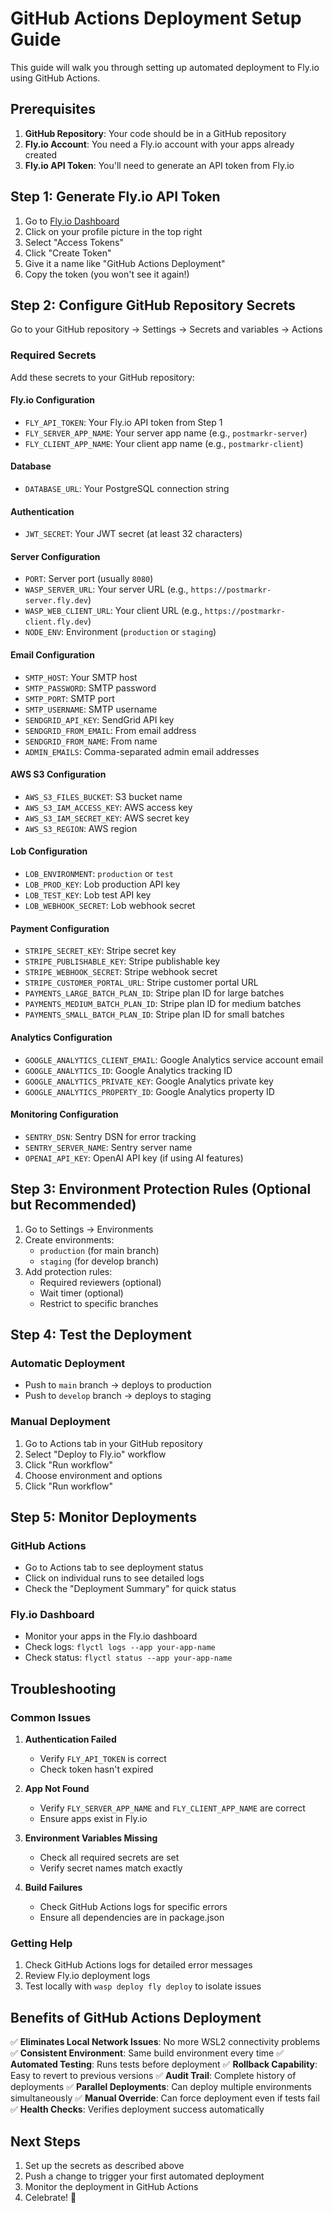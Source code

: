 # GitHub Actions Deployment Setup Guide

This guide will walk you through setting up automated deployment to Fly.io using GitHub Actions.

## Prerequisites

1. **GitHub Repository**: Your code should be in a GitHub repository
2. **Fly.io Account**: You need a Fly.io account with your apps already created
3. **Fly.io API Token**: You'll need to generate an API token from Fly.io

## Step 1: Generate Fly.io API Token

1. Go to [Fly.io Dashboard](https://fly.io/dashboard)
2. Click on your profile picture in the top right
3. Select "Access Tokens"
4. Click "Create Token"
5. Give it a name like "GitHub Actions Deployment"
6. Copy the token (you won't see it again!)

## Step 2: Configure GitHub Repository Secrets

Go to your GitHub repository → Settings → Secrets and variables → Actions

### Required Secrets

Add these secrets to your GitHub repository:

#### Fly.io Configuration
- `FLY_API_TOKEN`: Your Fly.io API token from Step 1
- `FLY_SERVER_APP_NAME`: Your server app name (e.g., `postmarkr-server`)
- `FLY_CLIENT_APP_NAME`: Your client app name (e.g., `postmarkr-client`)

#### Database
- `DATABASE_URL`: Your PostgreSQL connection string

#### Authentication
- `JWT_SECRET`: Your JWT secret (at least 32 characters)

#### Server Configuration
- `PORT`: Server port (usually `8080`)
- `WASP_SERVER_URL`: Your server URL (e.g., `https://postmarkr-server.fly.dev`)
- `WASP_WEB_CLIENT_URL`: Your client URL (e.g., `https://postmarkr-client.fly.dev`)
- `NODE_ENV`: Environment (`production` or `staging`)

#### Email Configuration
- `SMTP_HOST`: Your SMTP host
- `SMTP_PASSWORD`: SMTP password
- `SMTP_PORT`: SMTP port
- `SMTP_USERNAME`: SMTP username
- `SENDGRID_API_KEY`: SendGrid API key
- `SENDGRID_FROM_EMAIL`: From email address
- `SENDGRID_FROM_NAME`: From name
- `ADMIN_EMAILS`: Comma-separated admin email addresses

#### AWS S3 Configuration
- `AWS_S3_FILES_BUCKET`: S3 bucket name
- `AWS_S3_IAM_ACCESS_KEY`: AWS access key
- `AWS_S3_IAM_SECRET_KEY`: AWS secret key
- `AWS_S3_REGION`: AWS region

#### Lob Configuration
- `LOB_ENVIRONMENT`: `production` or `test`
- `LOB_PROD_KEY`: Lob production API key
- `LOB_TEST_KEY`: Lob test API key
- `LOB_WEBHOOK_SECRET`: Lob webhook secret

#### Payment Configuration
- `STRIPE_SECRET_KEY`: Stripe secret key
- `STRIPE_PUBLISHABLE_KEY`: Stripe publishable key
- `STRIPE_WEBHOOK_SECRET`: Stripe webhook secret
- `STRIPE_CUSTOMER_PORTAL_URL`: Stripe customer portal URL
- `PAYMENTS_LARGE_BATCH_PLAN_ID`: Stripe plan ID for large batches
- `PAYMENTS_MEDIUM_BATCH_PLAN_ID`: Stripe plan ID for medium batches
- `PAYMENTS_SMALL_BATCH_PLAN_ID`: Stripe plan ID for small batches

#### Analytics Configuration
- `GOOGLE_ANALYTICS_CLIENT_EMAIL`: Google Analytics service account email
- `GOOGLE_ANALYTICS_ID`: Google Analytics tracking ID
- `GOOGLE_ANALYTICS_PRIVATE_KEY`: Google Analytics private key
- `GOOGLE_ANALYTICS_PROPERTY_ID`: Google Analytics property ID

#### Monitoring Configuration
- `SENTRY_DSN`: Sentry DSN for error tracking
- `SENTRY_SERVER_NAME`: Sentry server name
- `OPENAI_API_KEY`: OpenAI API key (if using AI features)

## Step 3: Environment Protection Rules (Optional but Recommended)

1. Go to Settings → Environments
2. Create environments:
   - `production` (for main branch)
   - `staging` (for develop branch)
3. Add protection rules:
   - Required reviewers (optional)
   - Wait timer (optional)
   - Restrict to specific branches

## Step 4: Test the Deployment

### Automatic Deployment
- Push to `main` branch → deploys to production
- Push to `develop` branch → deploys to staging

### Manual Deployment
1. Go to Actions tab in your GitHub repository
2. Select "Deploy to Fly.io" workflow
3. Click "Run workflow"
4. Choose environment and options
5. Click "Run workflow"

## Step 5: Monitor Deployments

### GitHub Actions
- Go to Actions tab to see deployment status
- Click on individual runs to see detailed logs
- Check the "Deployment Summary" for quick status

### Fly.io Dashboard
- Monitor your apps in the Fly.io dashboard
- Check logs: `flyctl logs --app your-app-name`
- Check status: `flyctl status --app your-app-name`

## Troubleshooting

### Common Issues

1. **Authentication Failed**
   - Verify `FLY_API_TOKEN` is correct
   - Check token hasn't expired

2. **App Not Found**
   - Verify `FLY_SERVER_APP_NAME` and `FLY_CLIENT_APP_NAME` are correct
   - Ensure apps exist in Fly.io

3. **Environment Variables Missing**
   - Check all required secrets are set
   - Verify secret names match exactly

4. **Build Failures**
   - Check GitHub Actions logs for specific errors
   - Ensure all dependencies are in package.json

### Getting Help

1. Check GitHub Actions logs for detailed error messages
2. Review Fly.io deployment logs
3. Test locally with `wasp deploy fly deploy` to isolate issues

## Benefits of GitHub Actions Deployment

✅ **Eliminates Local Network Issues**: No more WSL2 connectivity problems
✅ **Consistent Environment**: Same build environment every time
✅ **Automated Testing**: Runs tests before deployment
✅ **Rollback Capability**: Easy to revert to previous versions
✅ **Audit Trail**: Complete history of deployments
✅ **Parallel Deployments**: Can deploy multiple environments simultaneously
✅ **Manual Override**: Can force deployment even if tests fail
✅ **Health Checks**: Verifies deployment success automatically

## Next Steps

1. Set up the secrets as described above
2. Push a change to trigger your first automated deployment
3. Monitor the deployment in GitHub Actions
4. Celebrate! 🎉
